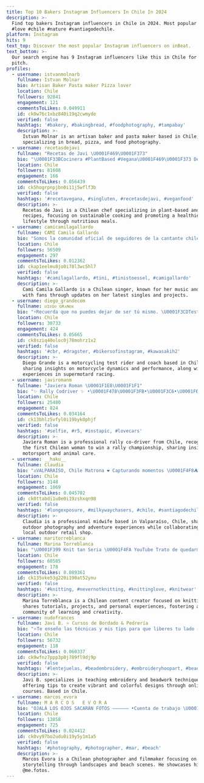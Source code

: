 ```yaml
---
title: Top 10 Bakers Instagram Influencers In Chile In 2024
description: >-
  Find top bakers Instagram influencers in Chile in 2024. Most popular hashtags:
  #love #chile #nature #santiagodechile.
platform: Instagram
hits: 9
text_top: Discover the most popular Instagram influencers on inBeat.
text_bottom: >-
  Our search engine has 9 Instagram influencers like this in Chile for you to
  pitch.
profiles:
  - username: istvanmolnarb
    fullname: Istvan Molnar
    bio: Artisan Baker Pasta maker Pizza lover
    location: Chile
    followers: 92841
    engagement: 121
    commentsToLikes: 0.049911
    id: ck0w76c1xbz840i19q2cwmyde
    verified: false
    hashtags: '#bakery, #bakingbread, #foodphotography, #tampabay'
    description: >-
      Istvan Molnar is an artisan baker and pasta maker based in Chile,
      specializing in bread, pizza, and food photography.
  - username: recetasdejavi
    fullname: "Recetas de Javi \U0001F469‍\U0001F373"
    bio: "\U0001F33BCocinera #PlantBased #Vegana\U0001F469‍\U0001F373 Desde la cocina podemos cambiar el mundo \U0001F30D\U0001F343 \U0001F4E9contacto@recetasdejavi.cl Mi blog de recetas\U0001F447"
    location: Chile
    followers: 81608
    engagement: 166
    commentsToLikes: 0.056439
    id: ck5hogrpnpjbn0i11j5wflf3b
    verified: false
    hashtags: '#recetavegana, #singluten, #recetasdejavi, #veganfood'
    description: >-
      Recetas de Javi is a Chilean chef specializing in plant-based and vegan
      recipes, focusing on sustainable cooking and promoting a healthier
      lifestyle through nutritious meals.
  - username: camicamilagallardo
    fullname: CAMI Camila Gallardo
    bio: "Somos la comunidad oficial de seguidores de la cantante chilena @cami \U0001F981 \U0001F3A7 Trabajando junto a @umusicchile \U0001F6F8 Escucha el último sencillo BIG BANG:"
    location: Chile
    followers: 56509
    engagement: 297
    commentsToLikes: 0.012362
    id: ckap1eelmu8jo0i78l3wc5hl7
    verified: false
    hashtags: '#camilagallardo, #tini, #tinistoessel, #camigallardo'
    description: >-
      Cami Camila Gallardo is a Chilean singer, known for her music and engaging
      with fans through updates on her latest singles and projects.
  - username: diego_grandecom
    fullname: ᴅɪᴇɢᴏ ɢʀᴀɴᴅᴇ
    bio: "⚡Recuerda que no puedes dejar de ser tú mismo. \U0001F3CDTest Rider / Coach #moto \U0001F538Ex Rider #supermotard \U0001F947x2 CL |\U0001F949CE |\U0001F1EA\U0001F1F8 Team Iberoamericano 2013"
    location: Chile
    followers: 30733
    engagement: 424
    commentsToLikes: 0.05665
    id: ck8sziq40oloc0j78mohrz1x2
    verified: false
    hashtags: '#cbr, #dragster, #bikersofinstagram, #kawasakih2'
    description: >-
      Diego Grande is a motorcycling test rider and coach based in Chile,
      sharing insights on motorcycle dynamics and performance, along with his
      experiences in supermotard racing.
  - username: javiromanm
    fullname: "Javiera Roman \U0001F1E8\U0001F1F1"
    bio: "✨ Rally Codriver ✨ •\U0001F478\U0001F3FB•\U0001F3C6•\U0001F697•\U0001F3C1• - 1era Mujer Chilena \U0001F1E8\U0001F1F1 Campeona de Rally. - \U0001F1E8\U0001F1F1\U0001F1EC\U0001F1E7. - @full_motorsport_dynamics ⚙️\U0001F527. AnimalLover \U0001F49A"
    location: Chile
    followers: 25480
    engagement: 824
    commentsToLikes: 0.034164
    id: ck13bhlz5vfyl0i19byk0phjf
    verified: false
    hashtags: '#selfie, #r5, #instapic, #lovecars'
    description: >-
      Javiera Roman is a professional rally co-driver from Chile, recognized as
      the first Chilean woman to win a rally championship, sharing insights on
      motorsport and animal care.
  - username: __haku__
    fullname: Claudia
    bio: "⚓️VALPARAISO, Chile Matrona ❤️ Capturando momentos \U0001F4F8⛺️\U0001F3D4 Amiga de tienda outdoor @trekking_en_chile"
    location: Chile
    followers: 3148
    engagement: 1069
    commentsToLikes: 0.045702
    id: ck0ttabdi1u8e0i19zshxqn98
    verified: false
    hashtags: '#longexposure, #milkywaychasers, #chile, #santiagodechile'
    description: >-
      Claudia is a professional midwife based in Valparaíso, Chile, sharing
      outdoor photography and adventure experiences while collaborating with a
      local outdoor retail shop.
  - username: maritorreblanca
    fullname: Marina Torreblanca
    bio: "\U0001F399️ Knit tan Seria \U0001F4FA YouTube Trato de quedarme quieta, pero no me resulta. \U0001F9F6 Hago, la embarro, desarmo, comparto, amo, enseño y aprendo… a veces."
    location: Chile
    followers: 60505
    engagement: 178
    commentsToLikes: 0.089361
    id: ck135vke53g220i190at52ynu
    verified: false
    hashtags: '#knitting, #nevernotknitting, #knittinglove, #knitwear'
    description: >-
      Marina Torreblanca is a Chilean content creator focused on knitting. She
      shares tutorials, projects, and personal experiences, fostering a
      community of learning and creativity.
  - username: nudofrances
    fullname: Javi B. ⭐ Cursos de Bordado & Pedrería
    bio: "⭐Te enseño las técnicas y mis tips para que liberes tu lado salvaje al bordar y logres bordados llenos de brillo y color. \U0001F447CONÓCELOS AQUÍ!"
    location: Chile
    followers: 56732
    engagement: 118
    commentsToLikes: 0.060337
    id: ck9wfnz7ppp3p0j789fl9dj9p
    verified: false
    hashtags: '#lentejuelas, #beadembroidery, #embroideryhoopart, #beadwork'
    description: >-
      Javi B. specializes in teaching embroidery and beadwork techniques,
      offering tips to create vibrant and colorful designs through online
      courses. Based in Chile.
  - username: marcos_evora
    fullname: M A R C O S   E V O R A
    bio: "OJALÁ LOS OJOS SACARÁN FOTOS —————— •Cuenta de trabajo \U0001F449\U0001F3FB @me.fotos •\U0001F4F8Fotógrafo y Realizador\U0001F3A5 —————— Página Oficial:\U0001F447\U0001F3FB"
    location: Chile
    followers: 13858
    engagement: 725
    commentsToLikes: 0.024412
    id: ck0vy97bo2udu0i19y5y1m1a5
    verified: false
    hashtags: '#photography, #photographer, #mar, #beach'
    description: >-
      Marcos Evora is a Chilean photographer and filmmaker focusing on visual
      storytelling through landscapes and beach scenes. He showcases his work on
      @me.fotos.
---
```


